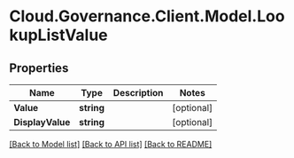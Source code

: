 # Cloud.Governance.Client.Model.LookupListValue
## Properties

Name | Type | Description | Notes
------------ | ------------- | ------------- | -------------
**Value** | **string** |  | [optional] 
**DisplayValue** | **string** |  | [optional] 

[[Back to Model list]](../README.md#documentation-for-models) [[Back to API list]](../README.md#documentation-for-api-endpoints) [[Back to README]](../README.md)

